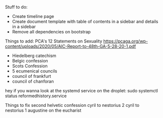 Stuff to do:

- Create timeline page
- Create document template with table of contents in a sidebar and
  details in a sidebar
- Remove all dependencies on bootstrap

Things to add:
PCA's 12 Statements on Sexuality
https://pcaga.org/wp-content/uploads/2020/05/AIC-Report-to-48th-GA-5-28-20-1.pdf

- Hiedelberg catechism
- Belgic confession
- Scots Confession
- 5 ecumenical councils
- council of frankfurt
- council of chanforan



hey if you wanna look at the systemd service on the droplet:
sudo systemctl status reformedhistory.service


Things to fix
second helvetic confession
cyril to nestorius 2
cyril to nestorius 1
augustine on the eucharist
